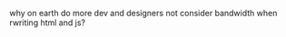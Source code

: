<!--
id: 331651584
link: http://kevinisom.info/post/331651584/why-on-earth-do-more-dev-and-designers-not
slug: why-on-earth-do-more-dev-and-designers-not
date: Wed Jan 13 2010 16:19:08 GMT+1300 (NZDT)
raw: {"blog_name":"kevinisom","id":331651584,"post_url":"http://kevinisom.info/post/331651584/why-on-earth-do-more-dev-and-designers-not","slug":"why-on-earth-do-more-dev-and-designers-not","type":"text","date":"2010-01-13 03:19:08 GMT","timestamp":1263352748,"state":"published","format":"html","reblog_key":"kjnAJX1B","tags":[],"short_url":"http://tmblr.co/Zw68YyJn9e0","highlighted":[],"feed_item":"http://twitter.com/kev_nz/statuses/7694187143","from_feed_id":"650289","note_count":0,"title":null,"body":"<p>why on earth do more dev and designers not consider bandwidth when rwriting html and js?</p>"}
publish: 2010-01-013
tags: 
title: null
-->


why on earth do more dev and designers not consider bandwidth when
rwriting html and js?



